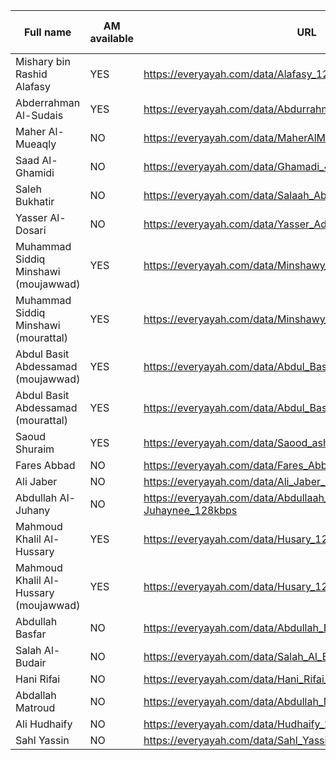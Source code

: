 | Full name                             	| AM available 	| URL                                                              	| Total size (zip) 	|
|---------------------------------------	|--------------	|------------------------------------------------------------------	|------------------	|
| Mishary bin Rashid Alafasy            	| YES          	| https://everyayah.com/data/Alafasy_128kbps                       	| 1.58GB           	|
| Abderrahman Al-Sudais                 	| YES          	| https://everyayah.com/data/Abdurrahmaan_As-Sudais_192kbps        	| 1.69GB           	|
| Maher Al-Mueaqly                      	| NO           	| https://everyayah.com/data/MaherAlMuaiqly128kbps                 	| 1.12GB           	|
| Saad Al-Ghamidi                       	| NO           	| https://everyayah.com/data/Ghamadi_40kbps                        	| 0.43GB           	|
| Saleh Bukhatir                        	| NO           	| https://everyayah.com/data/Salaah_AbdulRahman_Bukhatir_128kbps   	| 1.29GB           	|
| Yasser Al-Dosari                      	| NO           	| https://everyayah.com/data/Yasser_Ad-Dussary_128kbps             	| 1.39GB           	|
| Muhammad Siddiq Minshawi (moujawwad)  	| YES          	| https://everyayah.com/data/Minshawy_Mujawwad_192kbps             	| 4.59GB           	|
| Muhammad Siddiq Minshawi (mourattal)  	| YES          	| https://everyayah.com/data/Minshawy_Murattal_128kbps             	| 1.55GB           	|
| Abdul Basit Abdessamad (moujawwad)    	| YES          	| https://everyayah.com/data/Abdul_Basit_Mujawwad_128kbps          	| 3.16GB           	|
| Abdul Basit Abdessamad (mourattal)    	| YES          	| https://everyayah.com/data/Abdul_Basit_Murattal_192kbps          	| 2.51GB           	|
| Saoud Shuraim                         	| YES          	| https://everyayah.com/data/Saood_ash-Shuraym_128kbps             	| 0.98GB           	|
| Fares Abbad                           	| NO           	| https://everyayah.com/data/Fares_Abbad_64kbps                    	| 0.59GB           	|
| Ali Jaber                             	| NO           	| https://everyayah.com/data/Ali_Jaber_64kbps                      	| 0.70GB           	|
| Abdullah Al-Juhany                    	| NO           	| https://everyayah.com/data/Abdullaah_3awwaad_Al-Juhaynee_128kbps 	| 1.10GB           	|
| Mahmoud Khalil Al-Hussary             	| YES          	| https://everyayah.com/data/Husary_128kbps                        	| 2.30GB           	|
| Mahmoud Khalil Al-Hussary (moujawwad) 	| YES          	| https://everyayah.com/data/Husary_128kbps_Mujawwad               	| 3.26GB           	|
| Abdullah Basfar                       	| NO           	| https://everyayah.com/data/Abdullah_Basfar_192kbps               	| 2.40GB           	|
| Salah Al-Budair                       	| NO           	| https://everyayah.com/data/Salah_Al_Budair_128kbps               	| 1.22GB           	|
| Hani Rifai                            	| NO           	| https://everyayah.com/data/Hani_Rifai_192kbps                    	| 2.00GB           	|
| Abdallah Matroud                      	| NO           	| https://everyayah.com/data/Abdullah_Matroud_128kbps              	| 1.51GB           	|
| Ali Hudhaify                          	| NO           	| https://everyayah.com/data/Hudhaify_128kbps                      	| 1.61GB           	|
| Sahl Yassin                           	| NO           	| https://everyayah.com/data/Sahl_Yassin_128kbps                   	| 1.31GB           	|